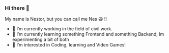 ### Hi there 👋

My name is Nestor, but you can call me Nes :satisfied: !! 


- 🔭 I’m currently working in the field of civil work.
- 🌱 I’m currently learning something Frontend and something Backend, Im experimenting a bit of both
- 👀 I’m interested in Coding, learning and Video Games!
